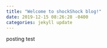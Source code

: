 ```yaml
---
title: "Welcome to shockShock blog!"
date: 2019-12-15 08:26:28 -0400
categories: jekyll update
---
```

posting test